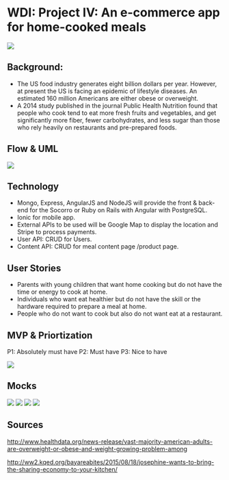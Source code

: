 # WDI: Project IV: An e-commerce app for home-cooked meals


![](./images/socorroLo.png)
## Background: 

- The US food industry generates eight billion dollars per year. However, at present the US is facing an epidemic of lifestyle diseases. An estimated 160 million Americans are either obese or overweight. 
- A 2014 study published in the journal Public Health Nutrition found that people who cook tend to eat more fresh fruits and vegetables, and get significantly more fiber, fewer carbohydrates, and less sugar than those who rely heavily on restaurants and pre-prepared foods.
## Flow & UML


![](https://github.com/sserrato/PIV_ECommerce/blob/master/images/SocorroMocks/Flow_UML.png)


## Technology 
- Mongo, Express, AngularJS and NodeJS will provide the front & back-end for the Socorro or Ruby on Rails with Angular with PostgreSQL.
- Ionic for mobile app.
- External APIs to be used will be Google Map to display the location and Stripe to process payments.
- User API: CRUD for Users.
- Content API: CRUD for meal content page /product page. 



## User Stories
- Parents with young children that want home cooking but do not have the time or energy to cook at home.
- Individuals who want eat healthier but do not have the skill or the hardware required to prepare a meal at home.
- People who do not want to cook but also do not want eat at a restaurant. 

## MVP & Priortization
P1: Absolutely must have
P2: Must have
P3: Nice to have

![](https://github.com/sserrato/PIV_ECommerce/blob/master/images/SocorroMocks/MVP.png)

## Mocks
![](https://github.com/sserrato/PIV_ECommerce/blob/master/images/SocorroMocks/Main.png)
![](https://github.com/sserrato/PIV_ECommerce/blob/master/images/SocorroMocks/Meal.png)
![](https://github.com/sserrato/PIV_ECommerce/blob/master/images/SocorroMocks/Order.png)
![](https://github.com/sserrato/PIV_ECommerce/blob/master/images/SocorroMocks/Checkout.png)


## Sources 
http://www.healthdata.org/news-release/vast-majority-american-adults-are-overweight-or-obese-and-weight-growing-problem-among

http://ww2.kqed.org/bayareabites/2015/08/18/josephine-wants-to-bring-the-sharing-economy-to-your-kitchen/
